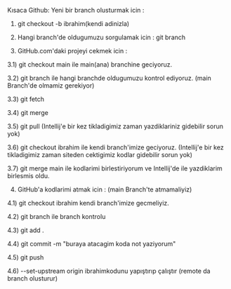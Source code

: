 Kısaca Github:
Yeni bir branch olusturmak icin :

 1) git checkout -b ibrahim(kendi adinizla)

2) Hangi branch'de oldugumuzu sorgulamak icin :
    git branch
3) GitHub.com'daki projeyi cekmek icin :
    
3.1) git checkout main ile main(ana) branchine geciyoruz.
    
3.2) git branch ile hangi branchde oldugumuzu kontrol ediyoruz. (main Branch'de olmamiz gerekiyor)
    
3.3) git fetch
    
3.4) git merge
   
3.5) git pull (Intellij'e bir kez tikladigimiz zaman  yazdiklariniz gidebilir sorun yok)
    
3.6) git checkout ibrahim ile kendi branch'imize geciyoruz. (Intellij'e bir kez tikladigimiz zaman siteden cektigimiz kodlar gidebilir sorun yok)
    
3.7) git merge main ile kodlarimi birlestiriyorum ve Intellij'de ile yazdiklarim birlesmis oldu.

4) GitHub'a kodlarimi atmak icin : (main Branch'te atmamaliyiz)
    
4.1) git checkout ibrahim kendi branch'imize gecmeliyiz.
    
4.2) git branch ile branch kontrolu
    
4.3) git add .
    
4.4) git commit -m "buraya atacagim koda not yaziyorum"
    
4.5) git push
    
4.6) --set-upstream origin ibrahimkodunu yapıştırıp çalıştır (remote da branch olusturur)
